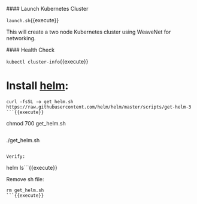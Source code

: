 
#### Launch  Kubernetes Cluster

`launch.sh`{{execute}}

This will create a two node Kubernetes cluster using WeaveNet for networking.

#### Health Check

`
kubectl cluster-info
`{{execute}}


# Install [helm](https://helm.sh/docs/intro/install/):


```       
curl -fsSL -o get_helm.sh https://raw.githubusercontent.com/helm/helm/master/scripts/get-helm-3
```{{execute}}

```       
chmod 700 get_helm.sh
```{{execute}}

```       
./get_helm.sh
```{{execute}}

Verify:
```       
helm ls```{{execute}}


Remove sh file:
```       
rm get_helm.sh
```{{execute}}
